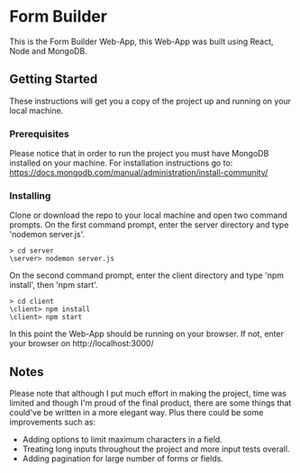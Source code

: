 # Form Builder

This is the Form Builder Web-App, this Web-App was built using React, Node and MongoDB.

## Getting Started

These instructions will get you a copy of the project up and running on your local machine.

### Prerequisites

Please notice that in order to run the project you must have MongoDB installed on your machine.
For installation instructions go to:
https://docs.mongodb.com/manual/administration/install-community/


### Installing

Clone or download the repo to your local machine and open two command prompts.
On the first command prompt, enter the server directory and type 'nodemon server.js'.

```
> cd server
\server> nodemon server.js
```

On the second command prompt, enter the client directory and type 'npm install', then 'npm start'.

```
> cd client
\client> npm install
\client> npm start
```

In this point the Web-App should be running on your browser.
If not, enter your browser on http://localhost:3000/

## Notes

Please note that although I put much effort in making the project, time was limited and though I'm proud of the final product,
there are some things that could've be written in a more elegant way.
Plus there could be some improvements such as:
* Adding options to limit maximum characters in a field.
* Treating long inputs throughout the project and more input tests overall.
* Adding pagination for large number of forms or fields.
